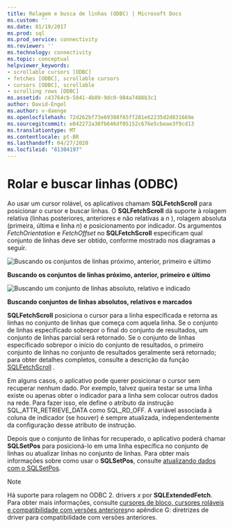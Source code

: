 ```yaml
---
title: Rolagem e busca de linhas (ODBC) | Microsoft Docs
ms.custom: ''
ms.date: 01/19/2017
ms.prod: sql
ms.prod_service: connectivity
ms.reviewer: ''
ms.technology: connectivity
ms.topic: conceptual
helpviewer_keywords:
- scrollable cursors [ODBC]
- fetches [ODBC], scrollable cursors
- cursors [ODBC], scrollable
- scrolling rows [ODBC]
ms.assetid: c43764cb-5841-4b89-9dc0-984a7488b3c1
author: David-Engel
ms.author: v-daenge
ms.openlocfilehash: 72d262bf73e69388f65ff281e62235d2d831669e
ms.sourcegitcommit: e042272a38fb646df05152c676e5cbeae3f9cd13
ms.translationtype: MT
ms.contentlocale: pt-BR
ms.lasthandoff: 04/27/2020
ms.locfileid: "81304197"
---
```

# <a name="scrolling-and-fetching-rows-odbc"></a>Rolar e buscar linhas (ODBC)
Ao usar um cursor rolável, os aplicativos chamam **SQLFetchScroll** para posicionar o cursor e buscar linhas. O **SQLFetchScroll** dá suporte à rolagem relativa (linhas posteriores, anteriores e não relativas a *n* ), rolagem absoluta (primeira, última e linha *n*) e posicionamento por indicador. Os argumentos *FetchOrientation* e *FetchOffset* no **SQLFetchScroll** especificam qual conjunto de linhas deve ser obtido, conforme mostrado nos diagramas a seguir.  
  
 ![Buscando os conjuntos de linhas próximo, anterior, primeiro e último](../../../odbc/reference/develop-app/media/pr20_2.gif "pr20_2")  
  
 **Buscando os conjuntos de linhas próximo, anterior, primeiro e último**  
  
 ![Buscando um conjunto de linhas absoluto, relativo e indicado](../../../odbc/reference/develop-app/media/pr20_1.gif "pr20_1")  
  
 **Buscando conjuntos de linhas absolutos, relativos e marcados**  
  
 **SQLFetchScroll** posiciona o cursor para a linha especificada e retorna as linhas no conjunto de linhas que começa com aquela linha. Se o conjunto de linhas especificado sobrepor o final do conjunto de resultados, um conjunto de linhas parcial será retornado. Se o conjunto de linhas especificado sobrepor o início do conjunto de resultados, o primeiro conjunto de linhas no conjunto de resultados geralmente será retornado; para obter detalhes completos, consulte a descrição da função [SQLFetchScroll](../../../odbc/reference/syntax/sqlfetchscroll-function.md) .  
  
 Em alguns casos, o aplicativo pode querer posicionar o cursor sem recuperar nenhum dado. Por exemplo, talvez queira testar se uma linha existe ou apenas obter o indicador para a linha sem colocar outros dados na rede. Para fazer isso, ele define o atributo da instrução SQL_ATTR_RETRIEVE_DATA como SQL_RD_OFF. A variável associada à coluna de indicador (se houver) é sempre atualizada, independentemente da configuração desse atributo de instrução.  
  
 Depois que o conjunto de linhas for recuperado, o aplicativo poderá chamar **SQLSetPos** para posicioná-lo em uma linha específica no conjunto de linhas ou atualizar linhas no conjunto de linhas. Para obter mais informações sobre como usar o **SQLSetPos**, consulte [atualizando dados com o SQLSetPos](../../../odbc/reference/develop-app/updating-data-with-sqlsetpos.md).  
  
> [!NOTE]  
>  Há suporte para rolagem no ODBC 2. drivers *x* por **SQLExtendedFetch**. Para obter mais informações, consulte [cursores de bloco, cursores roláveis e compatibilidade com versões anteriores](../../../odbc/reference/appendixes/block-cursors-scrollable-cursors-and-backward-compatibility.md)no apêndice G: diretrizes de driver para compatibilidade com versões anteriores.
